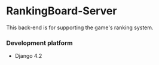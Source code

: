 # RankingBoard-Server
This back-end is for supporting the game's ranking system.
### Development platform
- Django 4.2
